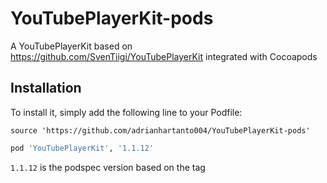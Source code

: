 # YouTubePlayerKit-pods

A YouTubePlayerKit based on https://github.com/SvenTiigi/YouTubePlayerKit integrated with Cocoapods

## Installation

To install it, simply add the following line to your Podfile:
```
source 'https://github.com/adrianhartanto004/YouTubePlayerKit-pods'
```

```ruby
pod 'YouTubePlayerKit', '1.1.12'
```
`1.1.12` is the podspec version based on the tag
